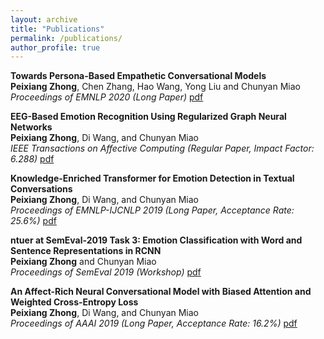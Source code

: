 ```yaml
---
layout: archive
title: "Publications"
permalink: /publications/
author_profile: true
---
```

**Towards Persona-Based Empathetic Conversational Models** <br/>
**Peixiang Zhong**, Chen Zhang, Hao Wang, Yong Liu and Chunyan Miao <br/>
*Proceedings of EMNLP 2020 (Long Paper)* [pdf](https://arxiv.org/pdf/2004.12316)

**EEG-Based Emotion Recognition Using Regularized Graph Neural Networks** <br/>
**Peixiang Zhong**, Di Wang, and Chunyan Miao <br/>
*IEEE Transactions on Affective Computing (Regular Paper, Impact Factor: 6.288)* [pdf](https://arxiv.org/abs/1907.07835)

**Knowledge-Enriched Transformer for Emotion Detection in Textual Conversations** <br/>
**Peixiang Zhong**, Di Wang, and Chunyan Miao <br/>
*Proceedings of EMNLP-IJCNLP 2019 (Long Paper, Acceptance Rate: 25.6%)* [pdf](https://arxiv.org/abs/1909.10681)

**ntuer at SemEval-2019 Task 3: Emotion Classification with Word and Sentence Representations in RCNN** <br/>
**Peixiang Zhong** and Chunyan Miao <br/>
*Proceedings of SemEval 2019 (Workshop)* [pdf](https://www.aclweb.org/anthology/papers/S/S19/S19-2048/)

**An Affect-Rich Neural Conversational Model with Biased Attention and Weighted Cross-Entropy Loss** <br/>
**Peixiang Zhong**, Di Wang, and Chunyan Miao <br/>
*Proceedings of AAAI 2019 (Long Paper, Acceptance Rate: 16.2%)* [pdf](https://wvvw.aaai.org/ojs/index.php/AAAI/article/view/4740)


